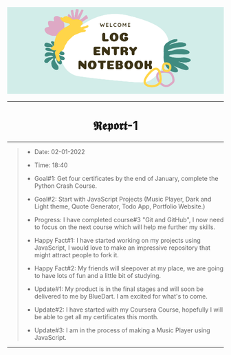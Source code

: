 <img src="https://github.com/Legendary-Person/Legendary-Person/blob/main/Picture/Log%20(600%20x%20200%20px)%20(2000%20x%20200%20px)%20(1).png"/>

--------
<h1 align="center">𝕽𝖊𝖕𝖔𝖗𝖙-1</h1>

--------
> - Date: 02-01-2022
> - Time: 18:40
> 
> - Goal#1: Get four certificates by the end of January, complete the Python Crash Course.
> - Goal#2: Start with JavaScript Projects (Music Player, Dark and Light theme, Quote Generator, Todo App, Portfolio Website.)
> 
> - Progress: I have completed course#3 "Git and GitHub", I now need to focus on the next course which will help me further my skills.
> 
> - Happy Fact#1: I have started working on my projects using JavaScript, I would love to make an impressive repository that might attract people to fork it.
> - Happy Fact#2: My friends will sleepover at my place, we are going to have lots of fun and a little bit of studying.
>
> - Update#1: My product is in the final stages and will soon be delivered to me by BlueDart. I am excited for what's to come.
> - Update#2: I have started with my Coursera Course, hopefully I will be able to get all my certificates this month.
> - Update#3: I am in the process of making a Music Player using JavaScript.

--------
